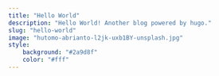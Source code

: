 ```yaml
---
title: "Hello World"
description: "Hello World! Another blog powered by hugo."
slug: "hello-world"
image: "hutomo-abrianto-l2jk-uxb1BY-unsplash.jpg"
style:
    background: "#2a9d8f"
    color: "#fff"
---
```

